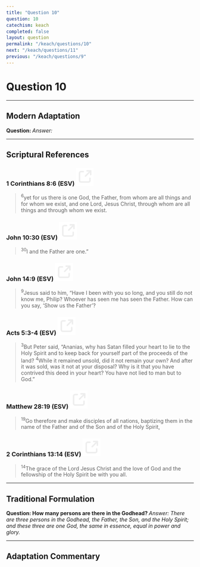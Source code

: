 ```yaml
---
title: "Question 10"
question: 10
catechism: keach
completed: false
layout: question
permalink: "/keach/questions/10"
next: "/keach/questions/11"
previous: "/keach/questions/9"
---
```

# Question 10
---
## Modern Adaptation
<strong>
    Question:
</strong>

<em>
    Answer:
</em>

---
## Scriptural References
### 1 Corinthians 8:6 (ESV) <a href="https://biblegateway.com/passage/?search=1+Corinthians+8%3A6&version=ESV"><img src="/assets/svg/link.svg"/></a>
> <sup>6</sup>yet for us there is one God, the Father, from whom are all things and for whom we exist, and one Lord, Jesus Christ, through whom are all things and through whom we exist.

### John 10:30 (ESV) <a href="https://biblegateway.com/passage/?search=John+10%3A30&version=ESV"><img src="/assets/svg/link.svg"/></a>
> <sup>30</sup>I and the Father are one.”

### John 14:9 (ESV) <a href="https://biblegateway.com/passage/?search=John+14%3A9&version=ESV"><img src="/assets/svg/link.svg"/></a>
> <sup>9</sup>Jesus said to him, “Have I been with you so long, and you still do not know me, Philip? Whoever has seen me has seen the Father. How can you say, ‘Show us the Father’?

### Acts 5:3-4 (ESV) <a href="https://biblegateway.com/passage/?search=Acts+5%3A3-4&version=ESV"><img src="/assets/svg/link.svg"/></a>
> <sup>3</sup>But Peter said, “Ananias, why has Satan filled your heart to lie to the Holy Spirit and to keep back for yourself part of the proceeds of the land?
> <sup>4</sup>While it remained unsold, did it not remain your own? And after it was sold, was it not at your disposal? Why is it that you have contrived this deed in your heart? You have not lied to man but to God.”

### Matthew 28:19 (ESV) <a href="https://biblegateway.com/passage/?search=Matthew+28%3A19&version=ESV"><img src="/assets/svg/link.svg"/></a>
> <sup>19</sup>Go therefore and make disciples of all nations, baptizing them in the name of the Father and of the Son and of the Holy Spirit,

### 2 Corinthians 13:14 (ESV) <a href="https://biblegateway.com/passage/?search=2+Corinthians+13%3A14&version=ESV"><img src="/assets/svg/link.svg"/></a>
> <sup>14</sup>The grace of the Lord Jesus Christ and the love of God and the fellowship of the Holy Spirit be with you all.

---
## Traditional Formulation
<strong>
    Question: How many persons are there in the Godhead?
</strong>

<em>
    Answer: There are three persons in the Godhead, the Father, the Son, and the Holy Spirit; and these three are one God, the same in essence, equal in power and glory.
</em>

---
## Adaptation Commentary
